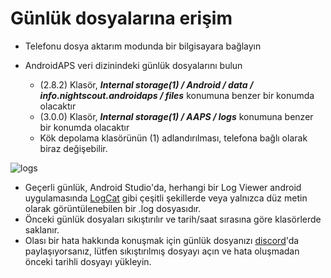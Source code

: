 # Günlük dosyalarına erişim

* Telefonu dosya aktarım modunda bir bilgisayara bağlayın
* AndroidAPS veri dizinindeki günlük dosyalarını bulun
    
    * (2.8.2) Klasör, ***Internal storage(1) / Android / data / info.nightscout.androidaps / files*** konumuna benzer bir konumda olacaktır
    * (3.0.0) Klasör, ***Internal storage(1) / AAPS / logs*** konumuna benzer bir konumda olacaktır
    * Kök depolama klasörünün (1) adlandırılması, telefona bağlı olarak biraz değişebilir.

![logs](../images/aapslog.png)

* Geçerli günlük, Android Studio'da, herhangi bir Log Viewer android uygulamasında [LogCat](https://developer.android.com/studio/debug/am-logcat.html) gibi çeşitli şekillerde veya yalnızca düz metin olarak görüntülenebilen bir .log dosyasıdır. 
* Önceki günlük dosyaları sıkıştırılır ve tarih/saat sırasına göre klasörlerde saklanır. 
* Olası bir hata hakkında konuşmak için günlük dosyanızı [discord](https://discord.gg/4fQUWHZ4Mw)'da paylaşıyorsanız, lütfen sıkıştırılmış dosyayı açın ve hata oluşmadan önceki tarihli dosyayı yükleyin.